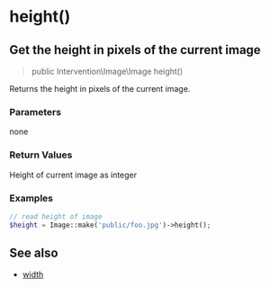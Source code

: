 # height()
## Get the height in pixels of the current image

> public Intervention\Image\Image height()

Returns the height in pixels of the current image.

### Parameters

none

### Return Values
Height of current image as integer

### Examples

```php
// read height of image
$height = Image::make('public/foo.jpg')->height();
```

## See also

- [width](/v2/api/width)